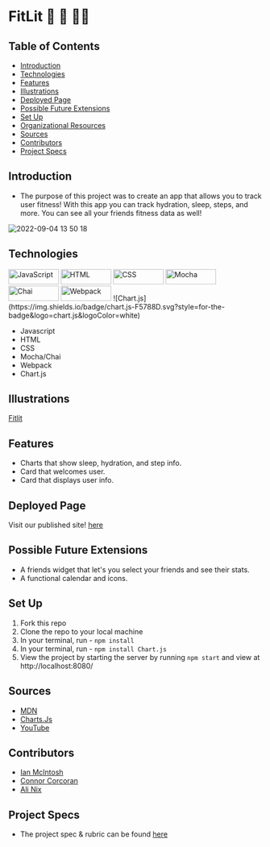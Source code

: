 # FitLit 🏃 🏀 🏃‍♀️ 


## Table of Contents
  - [Introduction](#introduction)
  - [Technologies](#technologies)
  - [Features](#features)
  - [Illustrations](#illustrations)
  - [Deployed Page](#deployed-page)
  - [Possible Future Extensions](#possible-future-extensions)
  - [Set Up](#set-up)
  - [Organizational Resources](#organizational-resources)
  - [Sources](#sources)
  - [Contributors](#contributors)
  - [Project Specs](#project-specs)

## Introduction
  - The purpose of this project was to create an app that allows you to track user fitness! With this app you can track hydration, sleep, steps, and more. You can see all your friends fitness data as well!


  ![2022-09-04 13 50 18](https://user-images.githubusercontent.com/28677929/188333718-c4931f4a-082e-44ed-bab9-89a9fc474605.gif)


## Technologies
<p align="left">
  <img src="https://img.shields.io/badge/JavaScript-323330?style=for-the-badge&logo=javascript&logoColor=F7DF1E" title="JavaScript" alt="JavaScript" width="100" height="30">
  <img src="https://img.shields.io/badge/HTML5-E34F26?style=for-the-badge&logo=html5&logoColor=white" title="HTML" alt="HTML" width="100" height="30">
  <img src="https://img.shields.io/badge/CSS3-1572B6?style=for-the-badge&logo=css3&logoColor=white" title="CSS" alt="CSS" width="100" height="30">
  <img src="https://img.shields.io/badge/Mocha-8D6748?style=for-the-badge&logo=Mocha&logoColor=white" title="Mocha" alt="Mocha" width="100" height="30">
  <img src="https://img.shields.io/badge/chai-A30701?style=for-the-badge&logo=chai&logoColor=white" title="Chai" alt="Chai" width="100" height="30">
  <img src="https://img.shields.io/badge/Webpack-8DD6F9?style=for-the-badge&logo=Webpack&logoColor=white" title="Webpack" alt="Webpack" width="100"
  height="30">
  ![Chart.js](https://img.shields.io/badge/chart.js-F5788D.svg?style=for-the-badge&logo=chart.js&logoColor=white)
  
  - Javascript
  - HTML
  - CSS
  - Mocha/Chai 
  - Webpack 
  - Chart.js


## Illustrations
[Fitlit](https://www.figma.com/file/nx3zvbtKURlMM7DMCruYKJ/FitLit-Wireframe)

## Features
- Charts that show sleep, hydration, and step info.
- Card that welcomes user.
- Card that displays user info.


## Deployed Page
Visit our published site! [here](https://fitlit-alpha.vercel.app/)

## Possible Future Extensions
  - A friends widget that let's you select your friends and see their stats.
  - A functional calendar and icons.


## Set Up
1. Fork this repo  
2. Clone the repo to your local machine
3. In your terminal, run - `npm install`
4. In your terminal, run - `npm install Chart.js`
5. View the project by starting the server by running `npm start` and view at  http://localhost:8080/


## Sources
  - [MDN](http://developer.mozilla.org/en-US/)
  - [Charts.Js](https://www.chartjs.org/)
  - [YouTube](https://www.youtube.com/)
  

## Contributors
  - [Ian McIntosh](https://github.com/grainymac/grainymac)
  - [Connor Corcoran](https://github.com/Connorcorc)
  - [Ali Nix](https://github.com/alinix1)


## Project Specs
  - The project spec & rubric can be found [here](https://frontend.turing.edu/projects/Fitlit-part-one.html)
